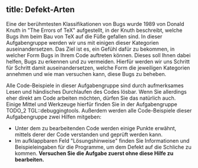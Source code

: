 title: Defekt-Arten
---
Eine der berühmtesten Klassifikationen von Bugs wurde 1989 von Donald Knuth in "The Errors of TeX" 
aufgestellt, in der Knuth beschreibt, welche Bugs ihm beim Bau von TeX auf die Füße gefallen sind.
In dieser Aufgabengruppe werden wir uns mit einigen dieser Kategorien auseinandersetzen.
Das Ziel ist es, ein Gefühl dafür zu bekommen, in welcher Form Bugs in Ihrem Code auftreten können.
Dieses soll Ihnen dabei helfen, Bugs zu erkennen und zu vermeiden.
Hierfür werden wir uns Schritt für Schritt damit auseinandersetzen, welche Form die
jeweiligen Kategorien annehmen
und wie man versuchen kann, diese Bugs zu beheben.

Alle Code-Beispiele in dieser Aufgabengruppe sind durch aufmerksames Lesen 
und händisches Durchlaufen des Codes lösbar.
Wenn Sie allerdings eher direkt am Code arbeiten möchten, dürfen Sie das natürlich auch.
Einige Mittel und Werkzeuge hierfür finden Sie in der Aufgabengruppe TODO_2 TGL::debuggingtools.
Außerdem werden alle Code-Beispiele dieser Aufgabengruppe zwei Hilfen mitgeben:

- Unter dem zu bearbeitenden Code werden einige Punkte erwähnt, 
  mittels derer der Code verstanden und geprüft werden kann.
- Im aufklappbaren Feld "Lösungshinweise" finden Sie Informationen und
  Beispieleingaben für die Programme, um dem Defekt auf die Schliche zu kommen.
  **Versuchen Sie die Aufgabe zuerst ohne diese Hilfe zu bearbeiten.**
